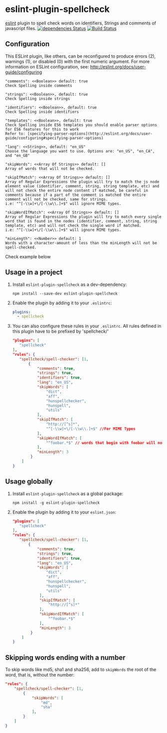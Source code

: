 # eslint-plugin-spellcheck
[eslint](http://eslint.org) plugin to spell check words on identifiers, Strings and comments of javascript files.
[![dependencies Status](https://david-dm.org/aotaduy/eslint-plugin-spellcheck/status.svg)](https://david-dm.org/aotaduy/eslint-plugin-spellcheck)
[![Build Status](https://travis-ci.org/aotaduy/eslint-plugin-spellcheck.svg?branch=master)](https://travis-ci.org/aotaduy/eslint-plugin-spellcheck)
## Configuration

 This ESLint plugin, like others, can be reconfigured to produce errors (2), warnings (1), or disabled (0) with the first numeric argument.  For more information on ESLint configuration, see: http://eslint.org/docs/user-guide/configuring

````
"comments": <<Boolean>> default: true
Check Spelling inside comments

"strings": <<Boolean>>, default: true
Check Spelling inside strings

"identifiers": <<Boolean>>, default: true
Check Spelling inside identifiers

"templates": <<Boolean>>, default: true
Check Spelling inside ES6 templates you should enable parser options for ES6 features for this to work
Refer to: [specifying-parser-options](http://eslint.org/docs/user-guide/configuring#specifying-parser-options)

"lang": <<String>>, default: "en_US"
Choose the language you want to use. Options are: "en_US", "en_CA", and "en_GB"

"skipWords": <<Array Of Strings>> default: []
Array of words that will not be checked.

"skipIfMatch": <<Array Of Strings>> default: []
Array of Regular Expressions the plugin will try to match the js node element value (identifier, comment, string, string template, etc) and will not check the entire node content if matched, be careful in comments because if a part of the comment is matched the entire comment will not be checked, same for strings.
i.e: "^[-\\w]+\/[-\\w\\.]+$" will ignore MIME types.

"skipWordIfMatch": <<Array Of Strings>> default: []
Array of Regular Expressions the plugin will try to match every single word that is found in the nodes (identifier, comment, string, string template, etc) and will not check the single word if matched.
i.e: "^[-\\w]+\/[-\\w\\.]+$" will ignore MIME types.

"minLength": <<Number>> default: 1
Words with a character-amount of less than the minLength will not be spell-checked.
````

Check example below

## Usage in a project

1. Install `eslint-plugin-spellcheck` as a dev-dependency:

    ```shell
    npm install --save-dev eslint-plugin-spellcheck
    ```

2. Enable the plugin by adding it to your `.eslintrc`:

    ```yaml
    plugins:
      - spellcheck
    ```
3. You can also configure these rules in your `.eslintrc`. All rules defined in this plugin have to be prefixed by 'spellcheck/'

    ```json
    "plugins": [
       "spellcheck"
   ],
   "rules": {
       "spellcheck/spell-checker": [1,
           {
               "comments": true,
               "strings": true,
               "identifiers": true,
               "lang": "en_US",
               "skipWords": [
                   "dict",
                   "aff",
                   "hunspellchecker",
                   "hunspell",
                   "utils"
               ],
               "skipIfMatch": [
                   "http://[^s]*",
                   "^[-\\w]+\/[-\\w\\.]+$" //For MIME Types
               ],
               "skipWordIfMatch": [
                   "^foobar.*$" // words that begin with foobar will not be checked
               ],
               "minLength": 3
            }
        ]
    }
    ```

## Usage globally

1. Install `eslint-plugin-spellcheck` as a global package:

    ```shell
    npm install -g eslint-plugin-spellcheck
    ```

2. Enable the plugin by adding it to your `eslint.json`:

    ```json
    "plugins": [
       "spellcheck"
   ],
   "rules": {
       "spellcheck/spell-checker": [1,
           {
               "comments": true,
               "strings": true,
               "identifiers": true,
               "lang": "en_US",
               "skipWords": [
                   "dict",
                   "aff",
                   "hunspellchecker",
                   "hunspell",
                   "utils"
                ],
                "skipIfMatch": [
                    "http://[^s]*"
                ],
                "skipWordIfMatch": [
                    "^foobar.*$"
                ],
                "minLength": 3
            }
        ]
   }
    ```

## Skipping words ending with a number
To skip words like md5, sha1 and sha256, add to `skipWords` the root of the word, that is, without the number:

```json
"rules": {
    "spellcheck/spell-checker": [1,
        {
            "skipWords": [
                "md",
                "sha"
            ],
        }
    ]
}
```
